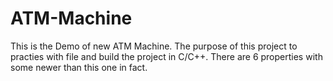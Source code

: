 # ATM-Machine
This is the Demo of new ATM Machine.
The purpose of this project to practies with file and build the project in C/C++.
There are 6 properties with some newer than this one in fact.
